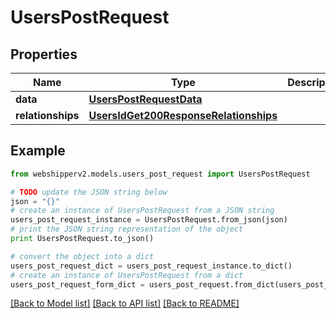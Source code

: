 # UsersPostRequest


## Properties
Name | Type | Description | Notes
------------ | ------------- | ------------- | -------------
**data** | [**UsersPostRequestData**](UsersPostRequestData.md) |  | [optional] 
**relationships** | [**UsersIdGet200ResponseRelationships**](UsersIdGet200ResponseRelationships.md) |  | [optional] 

## Example

```python
from webshipperv2.models.users_post_request import UsersPostRequest

# TODO update the JSON string below
json = "{}"
# create an instance of UsersPostRequest from a JSON string
users_post_request_instance = UsersPostRequest.from_json(json)
# print the JSON string representation of the object
print UsersPostRequest.to_json()

# convert the object into a dict
users_post_request_dict = users_post_request_instance.to_dict()
# create an instance of UsersPostRequest from a dict
users_post_request_form_dict = users_post_request.from_dict(users_post_request_dict)
```
[[Back to Model list]](../README.md#documentation-for-models) [[Back to API list]](../README.md#documentation-for-api-endpoints) [[Back to README]](../README.md)



